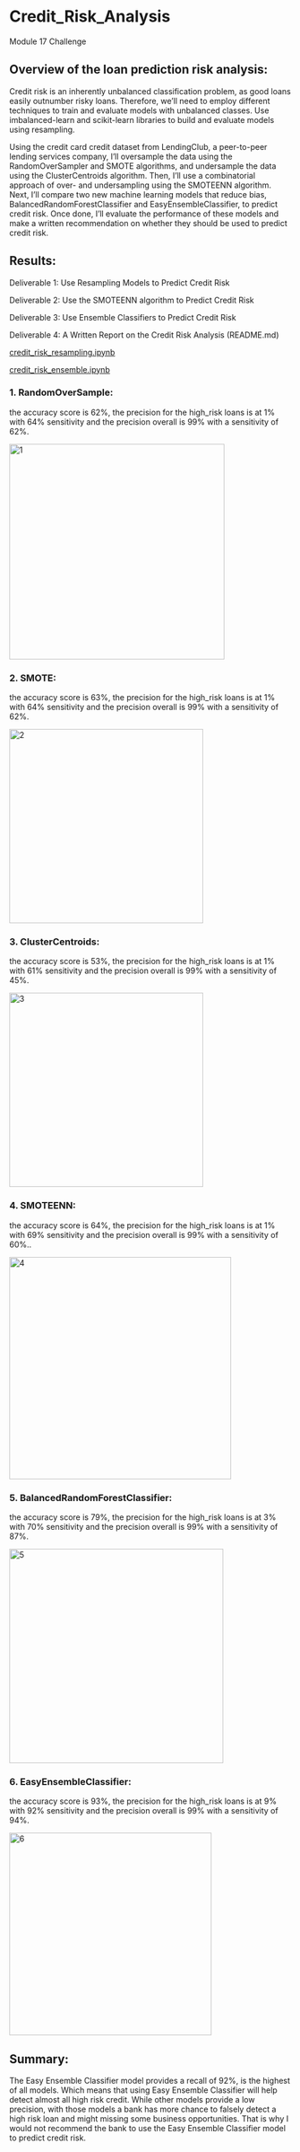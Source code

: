 # Credit_Risk_Analysis


Module 17 Challenge



## Overview of the loan prediction risk analysis:

Credit risk is an inherently unbalanced classification problem, as good loans easily outnumber risky loans. Therefore, we’ll need to employ different techniques to train and evaluate models with unbalanced classes. Use imbalanced-learn and scikit-learn libraries to build and evaluate models using resampling.

Using the credit card credit dataset from LendingClub, a peer-to-peer lending services company, I’ll oversample the data using the RandomOverSampler and SMOTE algorithms, and undersample the data using the ClusterCentroids algorithm. Then, I’ll use a combinatorial approach of over- and undersampling using the SMOTEENN algorithm. Next, I’ll compare two new machine learning models that reduce bias, BalancedRandomForestClassifier and EasyEnsembleClassifier, to predict credit risk. Once done, I’ll evaluate the performance of these models and make a written recommendation on whether they should be used to predict credit risk.



## Results:

Deliverable 1: Use Resampling Models to Predict Credit Risk

Deliverable 2: Use the SMOTEENN algorithm to Predict Credit Risk

Deliverable 3: Use Ensemble Classifiers to Predict Credit Risk

Deliverable 4: A Written Report on the Credit Risk Analysis (README.md)

[credit_risk_resampling.ipynb](credit_risk_resampling.ipynb)

[credit_risk_ensemble.ipynb](credit_risk_ensemble.ipynb)


### 1.	RandomOverSample: 

the accuracy score is 62%, the precision for the high_risk loans is at 1% with 64% sensitivity and the precision overall is 99% with a sensitivity of 62%.

<img width="384" alt="1" src="https://user-images.githubusercontent.com/86527347/139600659-92c40bdf-9efe-41c5-b16d-4fad66e07eba.png">



### 2.	SMOTE: 

the accuracy score is 63%, the precision for the high_risk loans is at 1% with 64% sensitivity and the precision overall is 99% with a sensitivity of 62%.

<img width="346" alt="2" src="https://user-images.githubusercontent.com/86527347/139600660-3a7151f1-88f6-4626-82a0-bb580fa52d9e.png">



### 3.	ClusterCentroids: 

the accuracy score is 53%, the precision for the high_risk loans is at 1% with 61% sensitivity and the precision overall is 99% with a sensitivity of 45%.

<img width="346" alt="3" src="https://user-images.githubusercontent.com/86527347/139600661-e6a51e93-2593-498c-9d87-3cd182374e48.png">


### 4.	SMOTEENN: 

the accuracy score is 64%, the precision for the high_risk loans is at 1% with 69% sensitivity and the precision overall is 99% with a sensitivity of 60%..

<img width="396" alt="4" src="https://user-images.githubusercontent.com/86527347/139600663-c9279733-1c9b-4f98-9d68-4689ef585e8c.png">




### 5.	BalancedRandomForestClassifier: 

the accuracy score is 79%, the precision for the high_risk loans is at 3% with 70% sensitivity and the precision overall is 99% with a sensitivity of 87%.

<img width="382" alt="5" src="https://user-images.githubusercontent.com/86527347/139600664-b7164852-4d64-407b-a1ce-03d5e116b167.png">

### 6.	EasyEnsembleClassifier: 

the accuracy score is 93%, the precision for the high_risk loans is at 9% with 92% sensitivity and the precision overall is 99% with a sensitivity of 94%.


<img width="361" alt="6" src="https://user-images.githubusercontent.com/86527347/139600658-e4da674f-4fdd-4dbf-8361-3008b8cc2343.png">


## Summary:

The Easy Ensemble Classifier model provides a recall of 92%, is the highest of all models. Which means that using Easy Ensemble Classifier will help detect almost all high risk credit. While other models provide a low precision, with those models a bank has more chance to falsely detect a high risk loan and might missing some business opportunities. That is why I would not recommend the bank to use the Easy Ensemble Classifier model to predict credit risk.
